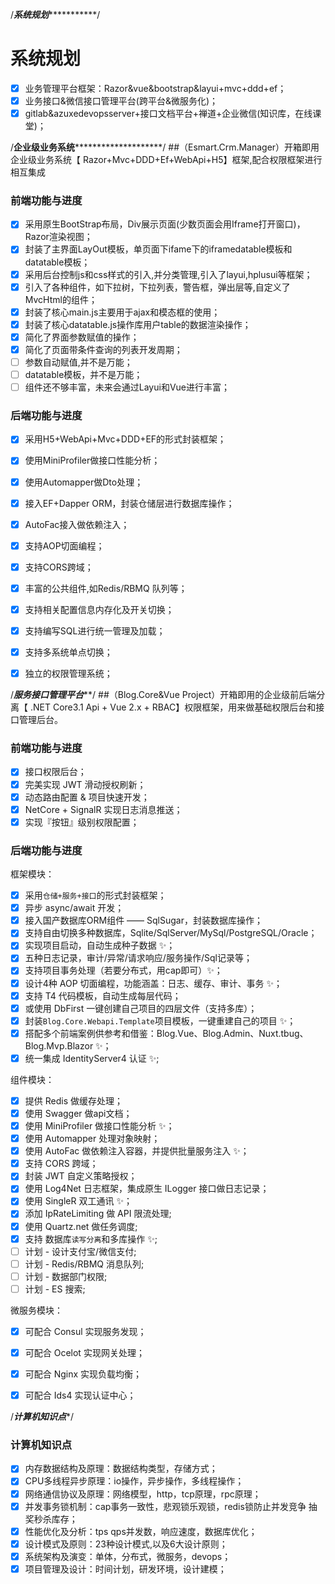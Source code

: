 /*******************************************系统规划******************************************************/
# 系统规划
- [x] 业务管理平台框架：Razor&vue&bootstrap&layui+mvc+ddd+ef；
- [x] 业务接口&微信接口管理平台(跨平台&微服务化)；
- [x] gitlab&azuxedevopsserver+接口文档平台+禅道+企业微信(知识库，在线课堂)；

/**********************************企业级业务系统******************************************************/
##（Esmart.Crm.Manager）开箱即用企业级业务系统【 Razor+Mvc+DDD+Ef+WebApi+H5】框架,配合权限框架进行相互集成


### 前端功能与进度

- [x] 采用原生BootStrap布局，Div展示页面(少数页面会用Iframe打开窗口)，Razor渲染视图；
- [x] 封装了主界面LayOut模板，单页面下ifame下的iframedatable模板和datatable模板；
- [x] 采用后台控制js和css样式的引入,并分类管理,引入了layui,hplusui等框架； 
- [x] 引入了各种组件，如下拉树，下拉列表，警告框，弹出层等,自定义了 MvcHtml的组件； 
- [x] 封装了核心main.js主要用于ajax和模态框的使用；
- [x] 封装了核心datatable.js操作库用户table的数据渲染操作；  
- [x] 简化了界面参数赋值的操作；
- [x] 简化了页面带条件查询的列表开发周期；
- [ ] 参数自动赋值,并不是万能；
- [ ] datatable模板，并不是万能；
- [ ] 组件还不够丰富，未来会通过Layui和Vue进行丰富；

### 后端功能与进度

- [x] 采用H5+WebApi+Mvc+DDD+EF的形式封装框架；
- [x] 使用MiniProfiler做接口性能分析；
- [x] 使用Automapper做Dto处理；
- [x] 接入EF+Dapper ORM，封装仓储层进行数据库操作；  
- [x] AutoFac接入做依赖注入；
- [x] 支持AOP切面编程；
- [x] 支持CORS跨域；
- [x] 丰富的公共组件,如Redis/RBMQ 队列等；
- [x] 支持相关配置信息内存化及开关切换；
- [x] 支持编写SQL进行统一管理及加载；
- [x] 支持多系统单点切换；
- [x] 独立的权限管理系统；


/*********************************************服务接口管理平台***********************************************/
##（Blog.Core&Vue Project）开箱即用的企业级前后端分离【 .NET Core3.1 Api + Vue 2.x + RBAC】权限框架，用来做基础权限后台和接口管理后台。 

### 前端功能与进度
- [x] 接口权限后台；
- [x] 完美实现 JWT 滑动授权刷新；
- [x] 动态路由配置 & 项目快速开发；
- [x] NetCore + SignalR 实现日志消息推送；
- [x] 实现『按钮』级别权限配置；

### 后端功能与进度

框架模块：  
- [x] 采用`仓储+服务+接口`的形式封装框架；
- [x] 异步 async/await 开发；
- [x] 接入国产数据库ORM组件 —— SqlSugar，封装数据库操作；
- [x] 支持自由切换多种数据库，Sqlite/SqlServer/MySql/PostgreSQL/Oracle；
- [x] 实现项目启动，自动生成种子数据 ✨； 
- [x] 五种日志记录，审计/异常/请求响应/服务操作/Sql记录等； 
- [x] 支持项目事务处理（若要分布式，用cap即可）✨；
- [x] 设计4种 AOP 切面编程，功能涵盖：日志、缓存、审计、事务 ✨；
- [x] 支持 T4 代码模板，自动生成每层代码；
- [x] 或使用 DbFirst 一键创建自己项目的四层文件（支持多库）；
- [x] 封装`Blog.Core.Webapi.Template`项目模板，一键重建自己的项目 ✨；
- [x] 搭配多个前端案例供参考和借鉴：Blog.Vue、Blog.Admin、Nuxt.tbug、Blog.Mvp.Blazor ✨；
- [x] 统一集成 IdentityServer4 认证 ✨;

组件模块：
- [x] 提供 Redis 做缓存处理；
- [x] 使用 Swagger 做api文档；
- [x] 使用 MiniProfiler 做接口性能分析 ✨；
- [x] 使用 Automapper 处理对象映射；  
- [x] 使用 AutoFac 做依赖注入容器，并提供批量服务注入 ✨；
- [x] 支持 CORS 跨域；
- [x] 封装 JWT 自定义策略授权；
- [x] 使用 Log4Net 日志框架，集成原生 ILogger 接口做日志记录；
- [x] 使用 SingleR 双工通讯 ✨；
- [x] 添加 IpRateLimiting 做 API 限流处理;
- [x] 使用 Quartz.net 做任务调度;
- [x] 支持 数据库`读写分离`和多库操作 ✨;
- [ ] 计划 - 设计支付宝/微信支付;
- [ ] 计划 - Redis/RBMQ 消息队列;
- [ ] 计划 - 数据部门权限;
- [ ] 计划 - ES 搜索;

微服务模块：
- [x] 可配合 Consul 实现服务发现；
- [x] 可配合 Ocelot 实现网关处理；
- [x] 可配合 Nginx  实现负载均衡；
- [x] 可配合 Ids4   实现认证中心；


/*************************************计算机知识点**************************************/
### 计算机知识点
- [x] 内存数据结构及原理：数据结构类型，存储方式；
- [x] CPU多线程异步原理：io操作，异步操作，多线程操作；
- [x] 网络通信协议及原理：网络模型，http，tcp原理，rpc原理；
- [x] 并发事务锁机制：cap事务一致性，悲观锁乐观锁，redis锁防止并发竞争 抽奖秒杀库存；
- [x] 性能优化及分析：tps qps并发数，响应速度，数据库优化；
- [x] 设计模式及原则：23种设计模式,以及6大设计原则；
- [x] 系统架构及演变：单体，分布式，微服务，devops；
- [x] 项目管理及设计：时间计划，研发环境，设计建模；
